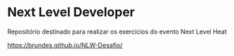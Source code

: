 # Next Level Developer
 Repositório destinado para realizar os exercícios do evento Next Level Heat

https://brundes.github.io/NLW-Desafio/
